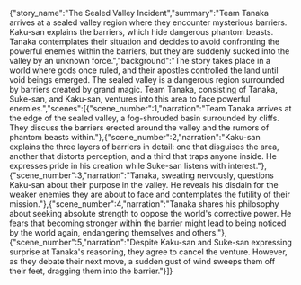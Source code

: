 {"story_name":"The Sealed Valley Incident","summary":"Team Tanaka arrives at a sealed valley region where they encounter mysterious barriers. Kaku-san explains the barriers, which hide dangerous phantom beasts. Tanaka contemplates their situation and decides to avoid confronting the powerful enemies within the barriers, but they are suddenly sucked into the valley by an unknown force.","background":"The story takes place in a world where gods once ruled, and their apostles controlled the land until void beings emerged. The sealed valley is a dangerous region surrounded by barriers created by grand magic. Team Tanaka, consisting of Tanaka, Suke-san, and Kaku-san, ventures into this area to face powerful enemies.","scenes":[{"scene_number":1,"narration":"Team Tanaka arrives at the edge of the sealed valley, a fog-shrouded basin surrounded by cliffs. They discuss the barriers erected around the valley and the rumors of phantom beasts within."},{"scene_number":2,"narration":"Kaku-san explains the three layers of barriers in detail: one that disguises the area, another that distorts perception, and a third that traps anyone inside. He expresses pride in his creation while Suke-san listens with interest."},{"scene_number":3,"narration":"Tanaka, sweating nervously, questions Kaku-san about their purpose in the valley. He reveals his disdain for the weaker enemies they are about to face and contemplates the futility of their mission."},{"scene_number":4,"narration":"Tanaka shares his philosophy about seeking absolute strength to oppose the world's corrective power. He fears that becoming stronger within the barrier might lead to being noticed by the world again, endangering themselves and others."},{"scene_number":5,"narration":"Despite Kaku-san and Suke-san expressing surprise at Tanaka's reasoning, they agree to cancel the venture. However, as they debate their next move, a sudden gust of wind sweeps them off their feet, dragging them into the barrier."}]}